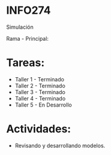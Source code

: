 # INFO274
Simulación

Rama - Principal:

# Tareas:

- Taller 1 - Terminado
- Taller 2 - Terminado
- Taller 3 - Terminado
- Taller 4 - Terminado
- Taller 5 - En Desarrollo

# Actividades:

- Revisando y desarrollando modelos.


